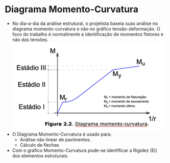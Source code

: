 # Diagrama Momento-Curvatura
- No dia-a-dia da análise estrutural, o projetista baseia suas análise no diagrama momento-curvatura e não no gráfico tensão-deformação. O foco do trabalho é normalmente a identificação de momentos fletores e não das tensões.
![](../img/diagrama-momento-curvatura.png)
- O Diagrama Momento-Curvatura é usado para:
    - Análise não linear de pavimentos.
    - Cálculo de flechas
- Com o gráfico Momento-Curvatura pode-se idenfificar a Rigidez (EI) dos elementos estruturais.